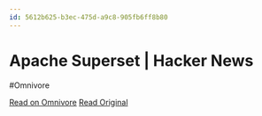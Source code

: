 ```yaml
---
id: 5612b625-b3ec-475d-a9c8-905fb6ff8b80
---
```


# Apache Superset | Hacker News
#Omnivore

[Read on Omnivore](https://omnivore.app/me/apache-superset-hacker-news-18de9f42f00)
[Read Original](https://news.ycombinator.com/item?id=39511676)

